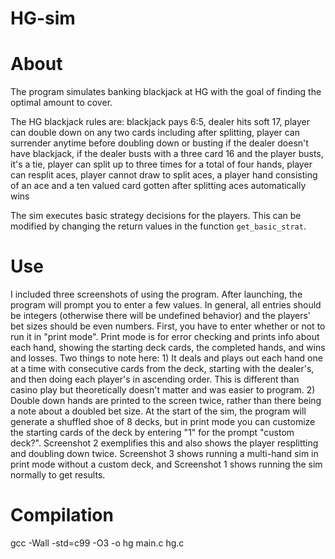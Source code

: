 # HG-sim

# About

The program simulates banking blackjack at HG with the goal of finding the optimal amount to cover. 

The HG blackjack rules are:
  blackjack pays 6:5, 
  dealer hits soft 17, 
  player can double down on any two cards including after splitting, 
  player can surrender anytime before doubling down or busting if the dealer doesn't have blackjack, 
  if the dealer busts with a three card 16 and the player busts, it's a tie, 
  player can split up to three times for a total of four hands,
  player can resplit aces,
  player cannot draw to split aces,
  a player hand consisting of an ace and a ten valued card gotten after splitting aces automatically wins
  
The sim executes basic strategy decisions for the players. This can be modified by changing the return values in the function `get_basic_strat`.

# Use
I included three screenshots of using the program. After launching, the program will prompt you to enter a few values. In general, all entries should be integers (otherwise there will be undefined behavior) and the players' bet sizes should be even numbers. First, you have to enter whether or not to run it in "print mode". Print mode is for error checking and prints info about each hand, showing the starting deck cards, the completed hands, and wins and losses. Two things to note here: 1) It deals and plays out each hand one at a time with consecutive cards from the deck, starting with the dealer's, and then doing each player's in ascending order. This is different than casino play but theoretically doesn't matter and was easier to program. 2) Double down hands are printed to the screen twice, rather than there being a note about a doubled bet size. At the start of the sim, the program will generate a shuffled shoe of 8 decks, but in print mode you can customize the starting cards of the deck by entering "1" for the prompt "custom deck?". Screenshot 2 exemplifies this and also shows the player resplitting and doubling down twice. Screenshot 3 shows running a multi-hand sim in print mode without a custom deck, and Screenshot 1 shows running the sim normally to get results.

# Compilation
gcc -Wall -std=c99 -O3 -o hg main.c hg.c

  
  
  
  
  
